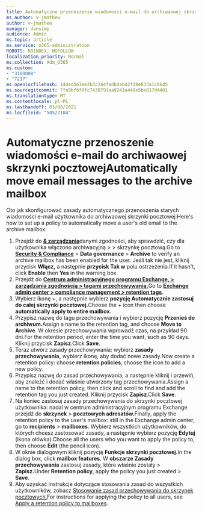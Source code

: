 ```yaml
---
title: Automatyczne przenoszenie wiadomości e-mail do archiwaowej skrzynki pocztowej
ms.author: v-jmathew
author: v-jmathew
manager: dansimp
audience: Admin
ms.topic: article
ms.service: o365-administration
ROBOTS: NOINDEX, NOFOLLOW
localization_priority: Normal
ms.collection: Adm_O365
ms.custom:
- "3100008"
- "7217"
ms.openlocfilehash: 14ded561ee2b3c244fadbdab42fd0e833a1c66d5
ms.sourcegitcommit: 7fa9bf6f9fc7438791aa9241a440e5be817d4401
ms.translationtype: MT
ms.contentlocale: pl-PL
ms.lasthandoff: 03/08/2021
ms.locfileid: "50527104"
---
```

# <a name="automatically-move-email-messages-to-the-archive-mailbox"></a><span data-ttu-id="9c9d3-102">Automatyczne przenoszenie wiadomości e-mail do archiwaowej skrzynki pocztowej</span><span class="sxs-lookup"><span data-stu-id="9c9d3-102">Automatically move email messages to the archive mailbox</span></span>

<span data-ttu-id="9c9d3-103">Oto jak skonfigurować zasady automatycznego przenoszenia starych wiadomości e-mail użytkownika do archiwaowej skrzynki pocztowej:</span><span class="sxs-lookup"><span data-stu-id="9c9d3-103">Here's how to set up a policy to automatically move a user's old email to the archive mailbox:</span></span>

1. <span data-ttu-id="9c9d3-104">Przejdź do [**& zarządzania**](https://go.microsoft.com/fwlink/p/?linkid=2077143)danymi zgodności, aby sprawdzić, czy dla użytkownika włączono archiwacyjną  >    >   skrzynkę pocztową.</span><span class="sxs-lookup"><span data-stu-id="9c9d3-104">Go to [**Security & Compliance**](https://go.microsoft.com/fwlink/p/?linkid=2077143) > **Data governance** > **Archive** to verify an archive mailbox has been enabled for the user.</span></span> <span data-ttu-id="9c9d3-105">Jeśli tak nie jest, kliknij przycisk **Włącz,** a następnie **przycisk Tak w** polu ostrzeżenia.</span><span class="sxs-lookup"><span data-stu-id="9c9d3-105">If it hasn't, click **Enable** then **Yes** in the warning box.</span></span>
2. <span data-ttu-id="9c9d3-106">Przejdź do [**Centrum administracyjnego programu Exchange, > zarządzania zgodnością > tagami przechowywania.**](https://go.microsoft.com/fwlink/?linkid=2059104)</span><span class="sxs-lookup"><span data-stu-id="9c9d3-106">Go to [**Exchange admin center > compliance management > retention tags**](https://go.microsoft.com/fwlink/?linkid=2059104).</span></span>
3. <span data-ttu-id="9c9d3-107">Wybierz ikonę +, a następnie wybierz **pozycję Automatycznie zastosuj do całej skrzynki pocztowej.**</span><span class="sxs-lookup"><span data-stu-id="9c9d3-107">Choose the + icon then choose **automatically apply to entire mailbox**.</span></span>
4. <span data-ttu-id="9c9d3-108">Przypisz nazwę do tagu przechowywania i wybierz pozycję **Przenieś do archiwum.**</span><span class="sxs-lookup"><span data-stu-id="9c9d3-108">Assign a name to the retention tag, and choose **Move to Archive**.</span></span> <span data-ttu-id="9c9d3-109">W okresie przechowywania wprowadź czas, na przykład 90 dni.</span><span class="sxs-lookup"><span data-stu-id="9c9d3-109">For the retention period, enter the time you want, such as 90 days.</span></span> <span data-ttu-id="9c9d3-110">Kliknij przycisk **Zapisz**.</span><span class="sxs-lookup"><span data-stu-id="9c9d3-110">Click **Save**.</span></span>
5. <span data-ttu-id="9c9d3-111">Teraz utwórz zasady przechowywania: wybierz **zasady przechowywania,** wybierz ikonę, aby dodać nowe zasady.</span><span class="sxs-lookup"><span data-stu-id="9c9d3-111">Now create a retention policy: choose **retention policies**, choose the icon to add a new policy.</span></span>
6. <span data-ttu-id="9c9d3-112">Przypisz nazwę do zasad przechowywania, a następnie kliknij i przewiń, aby znaleźć i dodać właśnie utworzony tag przechowywania.</span><span class="sxs-lookup"><span data-stu-id="9c9d3-112">Assign a name to the retention policy, then click and scroll to find and add the retention tag you just created.</span></span> <span data-ttu-id="9c9d3-113">Kliknij przycisk **Zapisz**.</span><span class="sxs-lookup"><span data-stu-id="9c9d3-113">Click **Save**.</span></span>
7. <span data-ttu-id="9c9d3-114">Na koniec zastosuj zasady przechowywania do skrzynki pocztowej użytkownika: nadal w centrum administracyjnym programu Exchange przejdź do **skrzynek**  >  **pocztowych adresatów.**</span><span class="sxs-lookup"><span data-stu-id="9c9d3-114">Finally, apply the retention policy to the user's mailbox: still in the Exchange admin center, go to **recipients** > **mailboxes**.</span></span> <span data-ttu-id="9c9d3-115">Wybierz wszystkich użytkowników, do których chcesz zastosować zasady, a następnie wybierz pozycję **Edytuj** (ikona ołówka).</span><span class="sxs-lookup"><span data-stu-id="9c9d3-115">Choose all the users who you want to apply the policy to, then choose **Edit** (the pencil icon).</span></span>
8. <span data-ttu-id="9c9d3-116">W oknie dialogowym kliknij pozycję **Funkcje skrzynki pocztowej.**</span><span class="sxs-lookup"><span data-stu-id="9c9d3-116">In the dialog box, click **mailbox features**.</span></span> <span data-ttu-id="9c9d3-117">W **obszarze Zasady przechowywania** zastosuj zasady, które właśnie zostały > **Zapisz.**</span><span class="sxs-lookup"><span data-stu-id="9c9d3-117">Under **Retention policy**, apply the policy you just created > **Save**.</span></span>
9. <span data-ttu-id="9c9d3-118">Aby uzyskać instrukcje dotyczące stosowania zasad do wszystkich użytkowników, zobacz [Stosowanie zasad przechowywania do skrzynek pocztowych.](https://docs.microsoft.com/exchange/security-and-compliance/messaging-records-management/apply-retention-policy)</span><span class="sxs-lookup"><span data-stu-id="9c9d3-118">For instructions for applying the policy to all users, see [Apply a retention policy to mailboxes](https://docs.microsoft.com/exchange/security-and-compliance/messaging-records-management/apply-retention-policy).</span></span>
